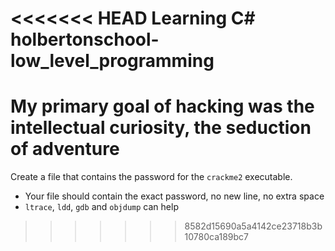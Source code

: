 <<<<<<< HEAD
Learning C# holbertonschool-low_level_programming
=======
# My primary goal of hacking was the intellectual curiosity, the seduction of adventure

Create a file that contains the password for the `crackme2` executable.

- Your file should contain the exact password, no new line, no extra space
- `ltrace`, `ldd`, `gdb` and `objdump` can help
>>>>>>> 8582d15690a5a4142ce23718b3b10780ca189bc7
